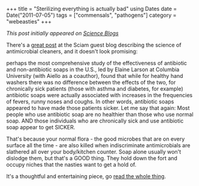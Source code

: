 +++
title = "Sterilizing everything is actually bad"
using Dates
date = Date("2011-07-05")
tags = ["commensals", "pathogens"]
category = "webeasties"
+++

_This post initially appeared on [Science Blogs](http://scienceblogs.com/webeasties)_

There's a [great post](http://www.scientificamerican.com/blog/post.cfm?id=scientists-discover-that-antimicrob-2011-07-05) at the Sciam guest blog describing the science of antimicrobial cleaners, and it doesn't look promising:

perhaps the most comprehensive study of the effectiveness of antibiotic and non-antibiotic soaps in the U.S., led by Elaine Larson at Columbia University (with Aiello as a coauthor), found that while for healthy hand washers there was no difference between the effects of the two, for chronically sick patients (those with asthma and diabetes, for example) antibiotic soaps were actually associated with increases in the frequencies of fevers, runny noses and coughs. In other words, antibiotic soaps appeared to have made those patients sicker. Let me say that again: Most people who use antibiotic soap are no healthier than those who use normal soap. AND those individuals who are chronically sick and use antibiotic soap appear to get SICKER.

That's because your normal flora - the good microbes that are on every surface all the time - are also killed when indiscriminate antimicrobials are slathered all over your body/kitchen counter. Soap alone usually won't dislodge them, but that's a GOOD thing. They hold down the fort and occupy niches that the nasties want to get a hold of.

It's a thoughtful and entertaining piece, go [read the whole thing](http://www.scientificamerican.com/blog/post.cfm?id=scientists-discover-that-antimicrob-2011-07-05).

      
  
